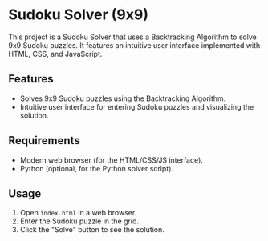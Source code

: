 # Sudoku Solver (9x9)

This project is a Sudoku Solver that uses a Backtracking Algorithm to solve 9x9 Sudoku puzzles. It features an intuitive user interface implemented with HTML, CSS, and JavaScript.

## Features
- Solves 9x9 Sudoku puzzles using the Backtracking Algorithm.
- Intuitive user interface for entering Sudoku puzzles and visualizing the solution.

## Requirements
- Modern web browser (for the HTML/CSS/JS interface).
- Python (optional, for the Python solver script).

## Usage
1. Open `index.html` in a web browser.
2. Enter the Sudoku puzzle in the grid.
3. Click the "Solve" button to see the solution.

